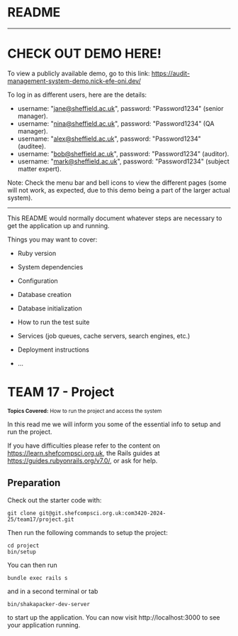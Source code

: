 # README

---

# CHECK OUT DEMO HERE!
To view a publicly available demo, go to this link: https://audit-management-system-demo.nick-efe-oni.dev/

To log in as different users, here are the details:
- username: "jane@sheffield.ac.uk", password: "Password1234" (senior manager).
- username: "nina@sheffield.ac.uk", password: "Password1234" (QA manager).
- username: "alex@sheffield.ac.uk", password: "Password1234" (auditee).
- username: "bob@sheffield.ac.uk", password: "Password1234" (auditor).
- username: "mark@sheffield.ac.uk", password: "Password1234" (subject matter expert).

Note: Check the menu bar and bell icons to view the different pages (some will not work, as expected, due to this demo being a part of the larger actual system).

---

This README would normally document whatever steps are necessary to get the
application up and running.

Things you may want to cover:

* Ruby version

* System dependencies

* Configuration

* Database creation

* Database initialization

* How to run the test suite

* Services (job queues, cache servers, search engines, etc.)

* Deployment instructions

* ...

# TEAM 17 - Project

<small>**Topics Covered:** How to run the project and access the system</small><br>

In this read me we will inform you some of the essential info to setup and run the project.

If you have difficulties please refer to the content on https://learn.shefcompsci.org.uk, the Rails guides at https://guides.rubyonrails.org/v7.0/, or ask for help.

## Preparation
Check out the starter code with:
```
git clone git@git.shefcompsci.org.uk:com3420-2024-25/team17/project.git
```

Then run the following commands to setup the project:
```
cd project
bin/setup
```
You can then run
```
bundle exec rails s
```
and in a second terminal or tab
```
bin/shakapacker-dev-server
```
to start up the application. You can now visit http://localhost:3000 to see your application running.
